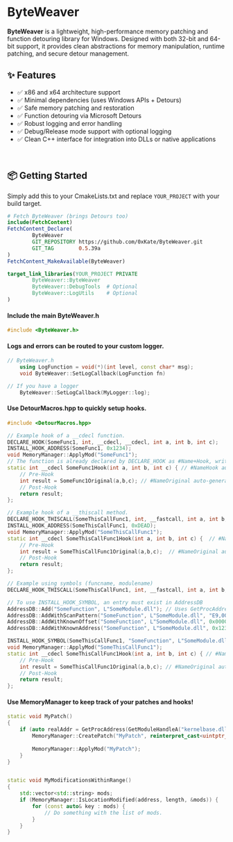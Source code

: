 ﻿# ByteWeaver

**ByteWeaver** is a lightweight, high-performance memory patching and function detouring library for Windows. Designed with both 32-bit and 64-bit support, it provides clean abstractions for memory manipulation, runtime patching, and secure detour management.

## ✨ Features

- ✅ x86 and x64 architecture support  
- ✅ Minimal dependencies (uses Windows APIs + Detours)  
- ✅ Safe memory patching and restoration  
- ✅ Function detouring via Microsoft Detours  
- ✅ Robust logging and error handling  
- ✅ Debug/Release mode support with optional logging  
- ✅ Clean C++ interface for integration into DLLs or native applications  

<br/>

## 📦 Getting Started
Simply add this to your CmakeLists.txt and replace `YOUR_PROJECT` with your build target.

~~~cmake
# Fetch ByteWeaver (brings Detours too)
include(FetchContent)
FetchContent_Declare(
        ByteWeaver
        GIT_REPOSITORY https://github.com/0xKate/ByteWeaver.git
        GIT_TAG        0.5.39a
)
FetchContent_MakeAvailable(ByteWeaver)

target_link_libraries(YOUR_PROJECT PRIVATE
        ByteWeaver::ByteWeaver
        ByteWeaver::DebugTools	# Optional
        ByteWeaver::LogUtils	# Optional
)
~~~

#### Include the main ByteWeaver.h
~~~c++
#include <ByteWeaver.h>
~~~

#### Logs and errors can be routed to your custom logger.
~~~c++
// ByteWeaver.h
	using LogFunction = void(*)(int level, const char* msg);
	void ByteWeaver::SetLogCallback(LogFunction fn) 

// If you have a logger
	ByteWeaver::SetLogCallback(MyLogger::log);
~~~

#### Use DetourMacros.hpp to quickly setup hooks.
~~~c++
#include <DetourMacros.hpp>

// Example hook of a __cdecl function.
DECLARE_HOOK(SomeFunc1, int, __cdecl, __cdecl, int a, int b, int c);
INSTALL_HOOK_ADDRESS(SomeFunc1, 0x1234);
void MemoryManager::ApplyMod("SomeFunc1");
// The function is already declared by DECLARE_HOOK as #Name+Hook, write your implementation.
static int __cdecl SomeFunc1Hook(int a, int b, int c) { // #NameHook auto-generated 
    // Pre-Hook
    int result = SomeFunc1Original(a,b,c); // #NameOriginal auto-generated
    // Post-Hook
    return result;
}; 

// Example hook of a __thiscall method.
DECLARE_HOOK_THISCALL(SomeThisCallFunc1, int, __fastcall, int a, int b, int c);
INSTALL_HOOK_ADDRESS(SomeThisCallFunc1, 0xDEAD);
void MemoryManager::ApplyMod("SomeThisCallFunc1");
static int __cdecl SomeThisCallFunc1Hook(int a, int b, int c) {  // #NameHook auto-generated 
    // Pre-Hook
    int result = SomeThisCallFunc1Original(a,b,c);  // #NameOriginal auto-generated
    // Post-Hook
    return result;
}; 

// Example using symbols (funcname, modulename)
DECLARE_HOOK_THISCALL(SomeThisCallFunc1, int, __fastcall, int a, int b, int c);

// To use INSTALL_HOOK_SYMBOL, an entry must exist in AddressDB
AddressDB::Add("SomeFunction", L"SomeModule.dll"); // Uses GetProcAddress to find the symbol.
AddressDB::AddWithScanPattern("SomeFunction", L"SomeModule.dll", "E9,00,00,00,00"); // Scan pattern.
AddressDB::AddWithKnownOffset("SomeFunction", L"SomeModule.dll", 0x00001234); // Offset from module base.
AddressDB::AddWithKnownAddress("SomeFunction", L"SomeModule.dll", 0x12345678); // Static address.

INSTALL_HOOK_SYMBOL(SomeThisCallFunc1, "SomeFunction", L"SomeModule.dll");
void MemoryManager::ApplyMod("SomeThisCallFunc1");
static int __cdecl SomeThisCallFunc1Hook(int a, int b, int c) { // #NameHook auto-generated 
    // Pre-Hook
    int result = SomeThisCallFunc1Original(a,b,c); // #NameOriginal auto-generated
    // Post-Hook
    return result;
}; 
~~~

#### Use MemoryManager to keep track of your patches and hooks!
~~~c++
static void MyPatch()
{
    if (auto realAddr = GetProcAddress(GetModuleHandleA("kernelbase.dll"), "SomeKernelBaseFunc")) {
        MemoryManager::CreatePatch("MyPatch", reinterpret_cast<uintptr_t>(realAddr), { 0xE9, 0x00, 0x00, 0x00, 0x00 });
        
        MemoryManager::ApplyMod("MyPatch");
    }
}


static void MyModificationsWithinRange()
{
    std::vector<std::string> mods;
    if (MemoryManager::IsLocationModified(address, length, &mods)) {
        for (const auto& key : mods) {
            // Do something with the list of mods.
        }
    }
}
~~~


